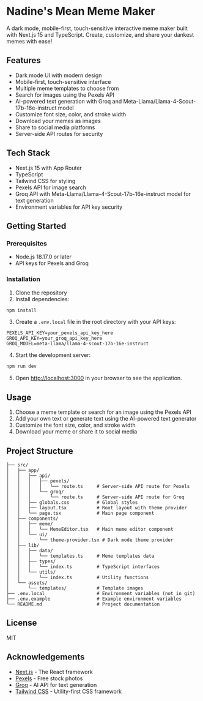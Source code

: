 # Nadine's Mean Meme Maker

A dark mode, mobile-first, touch-sensitive interactive meme maker built with Next.js 15 and TypeScript. Create, customize, and share your dankest memes with ease!

## Features

- Dark mode UI with modern design
- Mobile-first, touch-sensitive interface
- Multiple meme templates to choose from
- Search for images using the Pexels API
- AI-powered text generation with Groq and Meta-Llama/Llama-4-Scout-17b-16e-instruct model
- Customize font size, color, and stroke width
- Download your memes as images
- Share to social media platforms
- Server-side API routes for security

## Tech Stack

- Next.js 15 with App Router
- TypeScript
- Tailwind CSS for styling
- Pexels API for image search
- Groq API with Meta-Llama/Llama-4-Scout-17b-16e-instruct model for text generation
- Environment variables for API key security

## Getting Started

### Prerequisites

- Node.js 18.17.0 or later
- API keys for Pexels and Groq

### Installation

1. Clone the repository
2. Install dependencies:

```bash
npm install
```

3. Create a `.env.local` file in the root directory with your API keys:

```
PEXELS_API_KEY=your_pexels_api_key_here
GROQ_API_KEY=your_groq_api_key_here
GROQ_MODEL=meta-llama/llama-4-scout-17b-16e-instruct
```

4. Start the development server:

```bash
npm run dev
```

5. Open [http://localhost:3000](http://localhost:3000) in your browser to see the application.

## Usage

1. Choose a meme template or search for an image using the Pexels API
2. Add your own text or generate text using the AI-powered text generator
3. Customize the font size, color, and stroke width
4. Download your meme or share it to social media

## Project Structure

```
├── src/
│   ├── app/
│   │   ├── api/
│   │   │   ├── pexels/
│   │   │   │   └── route.ts     # Server-side API route for Pexels
│   │   │   └── groq/
│   │   │       └── route.ts     # Server-side API route for Groq
│   │   ├── globals.css          # Global styles
│   │   ├── layout.tsx           # Root layout with theme provider
│   │   └── page.tsx             # Main page component
│   ├── components/
│   │   ├── meme/
│   │   │   └── MemeEditor.tsx   # Main meme editor component
│   │   └── ui/
│   │       └── theme-provider.tsx # Dark mode theme provider
│   ├── lib/
│   │   ├── data/
│   │   │   └── templates.ts     # Meme templates data
│   │   ├── types/
│   │   │   └── index.ts         # TypeScript interfaces
│   │   └── utils/
│   │       └── index.ts         # Utility functions
│   └── assets/
│       └── templates/           # Template images
├── .env.local                   # Environment variables (not in git)
├── .env.example                 # Example environment variables
└── README.md                    # Project documentation
```

## License

MIT

## Acknowledgements

- [Next.js](https://nextjs.org/) - The React framework
- [Pexels](https://www.pexels.com/) - Free stock photos
- [Groq](https://groq.com/) - AI API for text generation
- [Tailwind CSS](https://tailwindcss.com/) - Utility-first CSS framework
